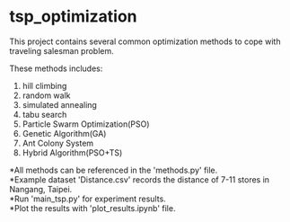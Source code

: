 # tsp_optimization
This project contains several common optimization methods to cope with traveling salesman problem.

These methods includes:
1. hill climbing
2. random walk
3. simulated annealing
4. tabu search
5. Particle Swarm Optimization(PSO)
6. Genetic Algorithm(GA)
7. Ant Colony System
8. Hybrid Algorithm(PSO+TS)

*All methods can be referenced in the 'methods.py' file.  
*Example dataset 'Distance.csv'  records the distance of 7-11 stores in Nangang, Taipei.  
*Run 'main_tsp.py' for experiment results.  
*Plot the results with 'plot_results.ipynb' file.  

